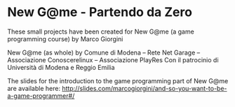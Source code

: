 New G@me - Partendo da Zero
====
These small projects have been created for New G@me (a game programming course) by Marco Giorgini

New G@me (as whole) by Comune di Modena – Rete Net Garage – Associazione Conoscerelinux – Associazione PlayRes
Con il patrocinio di Università di Modena e Reggio Emilia

The slides for the introduction to the game programming part of New G@me are available here: http://slides.com/marcogiorgini/and-so-you-want-to-be-a-game-programmer#/
